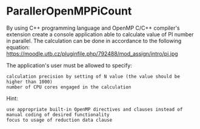 # ParallerOpenMPPiCount

By using C++ programming language and OpenMP C/C++ compiler's extension create a console application able to calculate value of PI number in parallel. The calculation can be done in accordance to the following equation:
https://moodle.utb.cz/pluginfile.php/792488/mod_assign/intro/pi.jpg

The application's user must be allowed to specify:

    calculation precision by setting of N value (the value should be higher than 1000)
    number of CPU cores engaged in the calculation


Hint:

    use appropriate built-in OpenMP directives and clauses instead of manual coding of desired functionality
    focus to usage of reduction data clause
